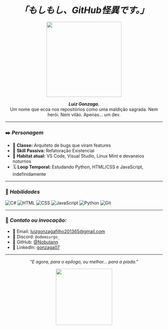 <h1 align="center"><i>「もしもし、GitHub怪異です。」</i></h1>

<p align="center">
  <img src="https://media1.tenor.com/m/yWgQgkw7rvkAAAAd/shinobu-oshino.gif" width="240"/>
</p>

<p align="center">
  <strong><i>Luiz Gonzaga.</i></strong><br>
  Um nome que ecoa nos repositórios como uma maldição sagrada.  
  Nem herói. Nem vilão. Apenas... um dev.
</p>

---

### ✒️ <i>Personagem</i>

- 🧠 **Classe:** Arquiteto de bugs que viram features  
- 🧪 **Skill Passiva:** Refatoração Existencial  
- 📍 **Habitat atual:** VS Code, Visual Studio, Linux Mint e devaneios noturnos  
- 🗓️ **Loop Temporal:** Estudando Python, HTML/CSS e JavaScript, indefinidamente

---

### 🎴 <i>Habilidades</i>

![C#](https://img.shields.io/badge/C%23-6e40c9?style=flat-square&logo=c-sharp&logoColor=white)
![HTML](https://img.shields.io/badge/HTML5-b7472a?style=flat-square&logo=html5&logoColor=white)
![CSS](https://img.shields.io/badge/CSS3-29386c?style=flat-square&logo=css3&logoColor=white)
![JavaScript](https://img.shields.io/badge/JS-fdc134?style=flat-square&logo=javascript&logoColor=black)
![Python](https://img.shields.io/badge/Python-3776AB?style=flat-square&logo=python&logoColor=white)
![Git](https://img.shields.io/badge/Git-F05032?style=flat-square&logo=git&logoColor=white)


---

### 📡 <i>Contato ou invocação:</i>

- 📧 Email: luizgonzagafilho201365@gmail.com  
- 🧃 Discord: `@odemiurgo_`  
- 🦇 GitHub: [@Nobutann](https://github.com/Nobutann)
- 💼 LinkedIn: [gonzaga07](https://www.linkedin.com/in/gonzaga07/)


---

<p align="center"><i>“E agora, para o epílogo, ou melhor... para a piada.”</i></p>

<p align="center">
  <img src="https://media1.tenor.com/m/NFFpbzzGttoAAAAC/monogatari-series-oshino-shinobu.gif" width="180"/>
</p>